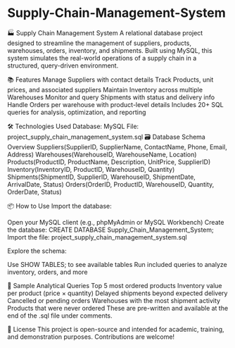 # Supply-Chain-Management-System
🏭 Supply Chain Management System
A relational database project designed to streamline the management of suppliers, products, warehouses, orders, inventory, and shipments. Built using MySQL, this system simulates the real-world operations of a supply chain in a structured, query-driven environment.

📚 Features
Manage Suppliers with contact details
Track Products, unit prices, and associated suppliers
Maintain Inventory across multiple Warehouses
Monitor and query Shipments with status and delivery info
Handle Orders per warehouse with product-level details
Includes 20+ SQL queries for analysis, optimization, and reporting



🛠️ Technologies Used
Database: MySQL
File: project_supply_chain_management_system.sql
🗃️ Database Schema Overview
Suppliers(SupplierID, SupplierName, ContactName, Phone, Email, Address)
Warehouses(WarehouseID, WarehouseName, Location)
Products(ProductID, ProductName, Description, UnitPrice, SupplierID)
Inventory(InventoryID, ProductID, WarehouseID, Quantity)
Shipments(ShipmentID, SupplierID, WarehouseID, ShipmentDate, ArrivalDate, Status)
Orders(OrderID, ProductID, WarehouseID, Quantity, OrderDate, Status)




📦 How to Use
Import the database:

Open your MySQL client (e.g., phpMyAdmin or MySQL Workbench)
Create the database:
CREATE DATABASE Supply_Chain_Management_System;
Import the file: project_supply_chain_management_system.sql


Explore the schema:

Use SHOW TABLES; to see available tables
Run included queries to analyze inventory, orders, and more



🧠 Sample Analytical Queries
Top 5 most ordered products
Inventory value per product (price × quantity)
Delayed shipments beyond expected delivery
Cancelled or pending orders
Warehouses with the most shipment activity
Products that were never ordered
These are pre-written and available at the end of the .sql file under comments.





📝 License
This project is open-source and intended for academic, training, and demonstration purposes. Contributions are welcome!
